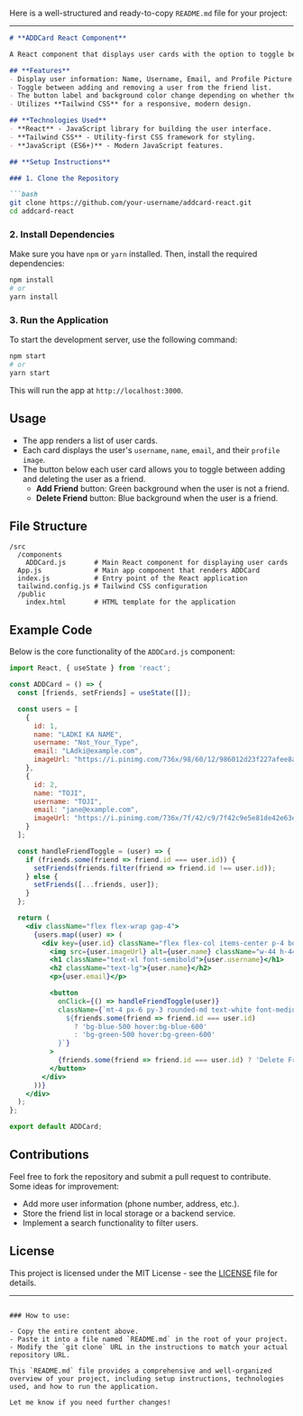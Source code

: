 Here is a well-structured and ready-to-copy `README.md` file for your project:

---

```markdown
# **ADDCard React Component**

A React component that displays user cards with the option to toggle between adding and removing users as friends. The component includes user details (name, username, email, and an image) and a button to add or delete friends. The button dynamically changes its text and color based on the user's friend status.

## **Features**
- Display user information: Name, Username, Email, and Profile Picture.
- Toggle between adding and removing a user from the friend list.
- The button label and background color change depending on whether the user is a friend or not.
- Utilizes **Tailwind CSS** for a responsive, modern design.

## **Technologies Used**
- **React** - JavaScript library for building the user interface.
- **Tailwind CSS** - Utility-first CSS framework for styling.
- **JavaScript (ES6+)** - Modern JavaScript features.

## **Setup Instructions**

### 1. Clone the Repository

```bash
git clone https://github.com/your-username/addcard-react.git
cd addcard-react
```

### 2. Install Dependencies

Make sure you have `npm` or `yarn` installed. Then, install the required dependencies:

```bash
npm install
# or
yarn install
```

### 3. Run the Application

To start the development server, use the following command:

```bash
npm start
# or
yarn start
```

This will run the app at `http://localhost:3000`.

## **Usage**

- The app renders a list of user cards.
- Each card displays the user's `username`, `name`, `email`, and their `profile image`.
- The button below each user card allows you to toggle between adding and deleting the user as a friend.
  - **Add Friend** button: Green background when the user is not a friend.
  - **Delete Friend** button: Blue background when the user is a friend.

## **File Structure**

```
/src
  /components
    ADDCard.js       # Main React component for displaying user cards
  App.js             # Main app component that renders ADDCard
  index.js           # Entry point of the React application
  tailwind.config.js # Tailwind CSS configuration
  /public
    index.html       # HTML template for the application
```

## **Example Code**

Below is the core functionality of the `ADDCard.js` component:

```jsx
import React, { useState } from 'react';

const ADDCard = () => {
  const [friends, setFriends] = useState([]);

  const users = [
    {
      id: 1,
      name: "LADKI KA NAME",
      username: "Not_Your_Type",
      email: "LAdki@example.com",
      imageUrl: "https://i.pinimg.com/736x/98/60/12/986012d23f227afee8a86580c7206197.jpg"
    },
    {
      id: 2,
      name: "TOJI",
      username: "TOJI",
      email: "jane@example.com",
      imageUrl: "https://i.pinimg.com/736x/7f/42/c9/7f42c9e5e81de42e63ea75531309b6de.jpg"
    }
  ];

  const handleFriendToggle = (user) => {
    if (friends.some(friend => friend.id === user.id)) {
      setFriends(friends.filter(friend => friend.id !== user.id));
    } else {
      setFriends([...friends, user]);
    }
  };

  return (
    <div className="flex flex-wrap gap-4">
      {users.map((user) => (
        <div key={user.id} className="flex flex-col items-center p-4 border rounded-lg">
          <img src={user.imageUrl} alt={user.name} className="w-44 h-44 object-cover object-top rounded-full mb-4" />
          <h1 className="text-xl font-semibold">{user.username}</h1>
          <h2 className="text-lg">{user.name}</h2>
          <p>{user.email}</p>

          <button
            onClick={() => handleFriendToggle(user)}
            className={`mt-4 px-6 py-3 rounded-md text-white font-medium shadow-sm transition-all duration-200 ease-in-out transform hover:scale-105 focus:outline-none
              ${friends.some(friend => friend.id === user.id) 
                ? 'bg-blue-500 hover:bg-blue-600' 
                : 'bg-green-500 hover:bg-green-600'
            }`}
          >
            {friends.some(friend => friend.id === user.id) ? 'Delete Friend' : 'Add Friend'}
          </button>
        </div>
      ))}
    </div>
  );
};

export default ADDCard;
```

## **Contributions**

Feel free to fork the repository and submit a pull request to contribute. Some ideas for improvement:
- Add more user information (phone number, address, etc.).
- Store the friend list in local storage or a backend service.
- Implement a search functionality to filter users.

## **License**

This project is licensed under the MIT License - see the [LICENSE](LICENSE) file for details.

---

```

### How to use:

- Copy the entire content above.
- Paste it into a file named `README.md` in the root of your project.
- Modify the `git clone` URL in the instructions to match your actual repository URL.

This `README.md` file provides a comprehensive and well-organized overview of your project, including setup instructions, technologies used, and how to run the application.

Let me know if you need further changes!